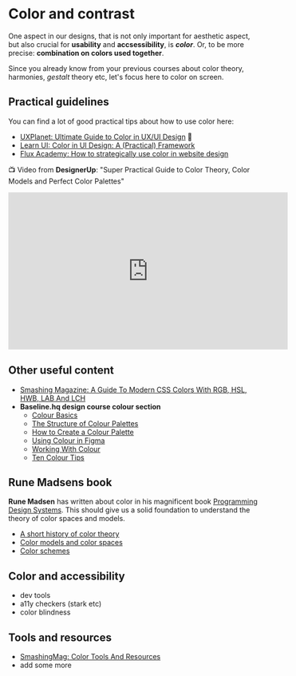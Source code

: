 # Color and contrast

One aspect in our designs, that is not only important for aesthetic aspect, but also crucial for **usability** and **accsessibility**, is ***color***. Or, to be more precise: **combination on colors used together**. 

Since you already know from your previous courses about color theory, harmonies, *gestalt* theory etc, let's focus here to color on screen.





## Practical guidelines


You can find a lot of good practical tips about how to use color here:
- [UXPlanet: Ultimate Guide to Color in UX/UI Design](https://uxplanet.org/ultimate-guide-to-color-in-ux-ui-design-de8eb104b5d3) 📌
- [Learn UI: Color in UI Design: A (Practical) Framework](https://learnui.design/blog/color-in-ui-design-a-practical-framework.html)
- [Flux Academy: How to strategically use color in website design](https://www.flux-academy.com/blog/how-to-strategically-use-color-in-website-design)

📺 Video from **DesignerUp**: "Super Practical Guide to Color Theory, Color Models and Perfect Color Palettes"

<div class="video-responsive">
    <iframe width="560" height="315" src="https://www.youtube.com/embed/GyVMoejbGFg" title="YouTube video player" frameborder="0" allow="accelerometer; autoplay; clipboard-write; encrypted-media; gyroscope; picture-in-picture" allowfullscreen></iframe>
</div>



## Other useful content

- [Smashing Magazine: A Guide To Modern CSS Colors With RGB, HSL, HWB, LAB And LCH](https://www.smashingmagazine.com/2021/11/guide-modern-css-colors/)
- **Baseline.hq design course colour section**
    - [Colour Basics](https://baselinehq.com/4-colour-basics.html)
    - [The Structure of Colour Palettes](https://baselinehq.com/4-structure-of-colour-palettes.html)
    - [How to Create a Colour Palette](https://baselinehq.com/4-how-to-create-a-colour-palette.html)
    - [Using Colour in Figma](https://baselinehq.com/4-using-colour-in-figma.html)
    - [Working With Colour](https://baselinehq.com/4-working-with-colour.html)
    - [Ten Colour Tips](https://baselinehq.com/4-10-colour-tips.html)





## Rune Madsens book

**Rune Madsen** has written about color in his magnificent book [Programming Design Systems](https://programmingdesignsystems.com/). This should give us a solid foundation to understand the theory of color spaces and models. 

- [A short history of color theory](https://programmingdesignsystems.com/color/a-short-history-of-color-theory/index.html#a-short-history-of-color-theory-xZzRFOZ)
- [Color models and color spaces](https://programmingdesignsystems.com/color/color-models-and-color-spaces/index.html#color-models-and-color-spaces-JDQ1fRD)
- [Color schemes](https://programmingdesignsystems.com/color/color-schemes/index.html#color-schemes-dV9Rf6L)




## Color and accessibility

- dev tools
- a11y checkers (stark etc)
- color blindness


## Tools and resources

- [SmashingMag: Color Tools And Resources](https://www.smashingmagazine.com/2021/07/color-tools-resources/)
- add some more

